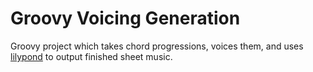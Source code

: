 # Groovy Voicing Generation
Groovy project which takes chord progressions, voices them, and uses [lilypond](http://lilypond.org/) to output finished sheet music.
